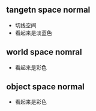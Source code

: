## tangetn space normal
- 切线空间
- 看起来是淡蓝色
  
## world space nomral
- 看起来是彩色


## object space normal
- 看起来是彩色